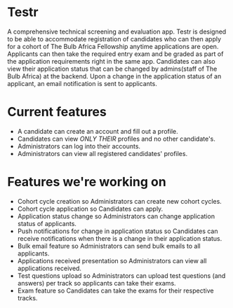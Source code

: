 # Testr
A comprehensive technical screening and evaluation app. Testr is designed to be able to accommodate registration of candidates who can then apply for a cohort of The Bulb Africa Fellowship anytime applications are open. Applicants can then take the required entry exam and be graded as part of the application requirements right in the same app. Candidates can also view their application status that can be changed by admins(staff of The Bulb Africa) at the backend. Upon a change in the application status of an applicant, an email notification is sent to applicants. 

# Current features
- A candidate can create an account and fill out a profile.
- Candidates can view *ONLY* *THEIR* profiles and no other candidate's.
- Administrators can log into their accounts.
- Administrators can view all registered candidates' profiles.


# Features we're working on
-  Cohort cycle creation so Administrators can create new cohort cycles.
- Cohort cycle application so Candidates can apply.
- Application status change so Administrators can change application status of applicants.
- Push notifications for change in application status so Candidates can receive notifications when there is a change in their application status.
- Bulk email feature so Administrators can send bulk emails to all applicants.
- Applications received presentation so Administrators can view all applications received.
- Test questions upload so Administrators can upload test questions (and answers) per track so applicants can take their exams.
- Exam feature so Candidates can take the exams for their respective tracks.


